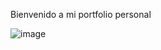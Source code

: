 Bienvenido a mi portfolio personal

![image](https://github.com/user-attachments/assets/7d387d89-f31e-4cd2-a2cf-2970fafd3608)
